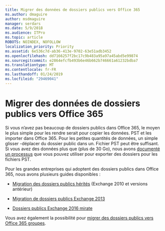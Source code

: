 ```yaml
---
title: Migrer des données de dossiers publics vers Office 365
ms.author: dmaguire
author: msdmaguire
manager: serdars
ms.date: 5/9/2018
ms.audience: ITPro
ms.topic: article
ROBOTS: NOINDEX, NOFOLLOW
localization_priority: Priority
ms.assetid: 6e536c7d-ab36-413e-9702-63e51adb3452
ms.openlocfilehash: dd7166257f2bc17c9b483a95a97a45abd5e99874
ms.sourcegitcommit: e2864efcfb493b6e46b662b746661a61232bdba7
ms.translationtype: MT
ms.contentlocale: fr-FR
ms.lasthandoff: 01/24/2019
ms.locfileid: "29469041"
---
```

# <a name="migrate-public-folder-data-to-office-365"></a>Migrer des données de dossiers publics vers Office 365

Si vous n’avez pas beaucoup de dossiers publics dans Office 365, le moyen le plus simple pour les rendre serait pour copier les données. PST et les importer dans Office 365. Pour les petites quantités de données, un simple glisser -déplacer du dossier public dans un. Fichier PST peut être suffisant. Si vous avez des données plus que (plus de 30 Go), nous avons [documenté un processus](https://technet.microsoft.com/library/dn874017%28v=exchg.150%29.aspx) que vous pouvez utiliser pour exporter des dossiers pour les fichiers PST. 
  
Pour les grandes entreprises qui adoptent des dossiers publics dans Office 365, nous avons plusieurs guides disponibles :
  
- [Migration des dossiers publics hérités](https://technet.microsoft.com/en-us/library/dn874017%28v=exchg.150%29.aspx) (Exchange 2010 et versions antérieur) 
    
- [Migration de dossiers publics Exchange 2013](https://technet.microsoft.com/library/mt798260%28v=exchg.150%29.aspx)
    
- [Dossiers publics Exchange 2016 mirate](https://technet.microsoft.com/library/mt798260%28v=exchg.160%29.aspx)
    
Vous avez également la possibilité pour [migrer des dossiers publics vers Office 365 groupes](https://technet.microsoft.com/library/mt843872%28v=exchg.150%29.aspx).
  


